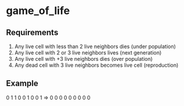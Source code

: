 # game_of_life

## Requirements
1. Any live cell with less than 2 live neighbors dies (under population)
2. Any live cell with 2 or 3 live neighbors lives (next generation)
3. Any live cell with +3 live neighbors dies (over population)
4. Any dead cell with 3 live neighbors becomes live cell (reproduction)

## Example

0 1 1       0 0 1
0 0 1  =>   0 0 0
0 0 0       0 0 0